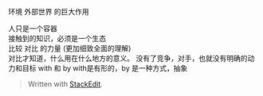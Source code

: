 
环境 外部世界 的巨大作用  

人只是一个容器    
接触到的知识，必须是一个生态  
比较 对比 的力量 (更加细致全面的理解)	
对比才知道，什么用在什么地方的意义。
没有了竞争，对手，也就没有明确的动力和目标
with 和 by    with是有形的，by 是一种方式，抽象

> Written with [StackEdit](https://stackedit.io/).
<!--stackedit_data:
eyJoaXN0b3J5IjpbLTExMTYzNjkwMTRdfQ==
-->